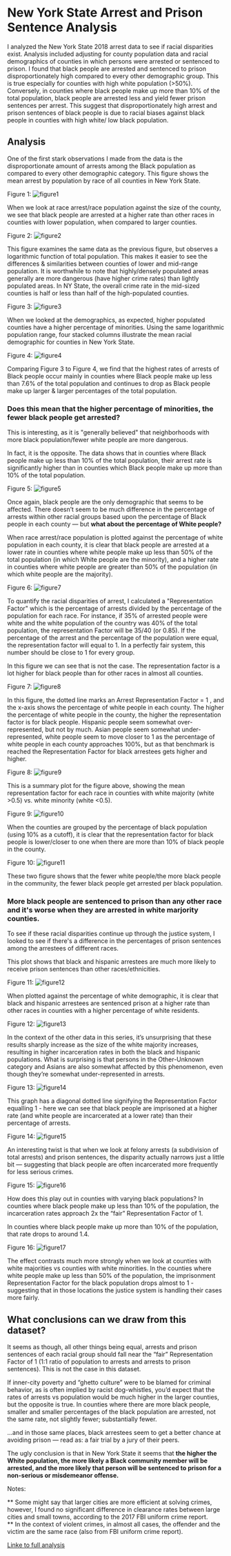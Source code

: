# New York State Arrest and Prison Sentence Analysis
I analyzed the New York State 2018 arrest data to see if racial disparities exist. Analysis included adjusting for county population data and racial demographics of counties in which persons were arrested or sentenced to prison. I found that black people are arrested and sentenced to prison disproportionately high compared to every other demographic group. This is true especially for counties with high white population (>50%). Conversely, in counties where black people make up more than 10% of the total population, black people are arrested less and yield fewer prison sentences per arrest. This suggest that disproportionately high arrest and prison sentences of black people is due to racial biases against black people in counties with high white/ low black population.


## Analysis

One of the first stark observations I made from the data is the disproportionate amount of arrests among the Black population as compared to every other demographic category. This figure shows the mean arrest by population by race of all counties in New York State.

Figure 1:
![figure1](/images/Figure1.png)



When we look at race arrest/race population against the size of the county, we see that black people are arrested at a higher rate than other races in counties with lower population, when compared to larger counties.

Figure 2:
![figure2](/images/Figure2.png)


This figure examines the same data as the previous figure, but observes a logarithmic function of total population. This makes it easier to see the differences & similarities between counties of lower and mid-range population. It is worthwhile to note that highly/densely populated areas generally are more dangerous (have higher crime rates) than lightly populated areas. In NY State, the overall crime rate in the mid-sized counties is half or less than half of the high-populated counties.


Figure 3:
![figure3](/images/Figure3.png)



When we looked at the demographics, as expected, higher populated counties have a higher percentage of minorities. Using the same logarithmic population range, four stacked columns illustrate the mean racial demographic for counties in New York State. 

Figure 4:
![figure4](/images/Figure4.png)

Comparing Figure 3 to Figure 4, we find that the highest rates of arrests of Black people occur mainly in counties where Black people make up less than 7.6% of the total population and continues to drop as Black people make up larger & larger percentages of the total population.

### Does this mean that the higher percentage of minorities, the fewer black people get arrested?
This is interesting, as it is "generally believed" that neighborhoods with more black population/fewer white people are more dangerous. 


In fact, it is the opposite. The data shows that in counties where Black people make up less than 10% of the total population, their arrest rate is significantly higher than in counties which Black people make up more than 10% of the total population. 

Figure 5:
![figure5](/images/Figure5.png)



Once again, black people are the only demographic that seems to be affected. There doesn’t seem to be much difference in the percentage of arrests within other racial groups based upon the percentage of Black people in each county — but **what about the percentage of White people?**



When race arrest/race population is plotted against the percentage of white population in each county, it is clear that black people are arrested at a lower rate in counties where white people make up less than 50% of the total population (in which White people are the minority), and a higher rate in counties where white people are greater than 50% of the population (in which white people are the majority).


Figure 6:
![figure7](/images/Figure7.png)



To quantify the racial disparities of arrest, I calculated a "Representation Factor" which is the percentage of arrests divided by the percentage of the population for each race. For instance, if 35% of arrested people were white and the white population of the country was 40% of the total population, the representation Factor will be 35/40 (or 0.85). If the percentage of the arrest and the percentage of the population were equal, the representation factor will equal to 1.  In a perfectly fair system, this number should be close to 1 for every group.



In this figure we can see that is not the case. The representation factor is a lot higher for black people than for other races in almost all counties.

Figure 7:
![figure8](/images/Figure8.png)


In this figure, the dotted line marks an Arrest Representation Factor = 1 , and the x-axis shows the percentage of white people in each county. The higher the percentage of white people in the county, the higher the representation factor is for black people. Hispanic people seem somewhat over-represented, but not by much. Asian people seem somewhat under-represented, white people seem to move closer to 1 as the percentage of white people in each county approaches 100%, but as that benchmark is reached the Representation Factor for black arrestees gets higher and higher.


Figure 8:
![figure9](/images/Figure9.png)

This is a summary plot for the figure above, showing the mean representation factor for each race in counties with white majority (white >0.5) vs. white minority (white <0.5).

Figure 9:
![figure10](/images/Figure10.png)

 
When the counties are grouped by the percentage of black population (using 10% as a cutoff), it is clear that the representation factor for black people is lower/closer to one when there are more than 10% of black people in the county. 


Figure 10:
![figure11](/images/Figure11.png)

These two figure shows that the fewer white people/the more black people in the community, the fewer black people get arrested per black population.

### More black people are sentenced to prison than any other race and it's worse when they are arrested in white marjority counties.

To see if these racial disparities continue up through the justice system, I looked to see if there's a difference in the percentages of prison sentences among the arrestees of different races. 


This plot shows that black and hispanic arrestees are much more likely to receive prison sentences than other races/ethnicities.

Figure 11:
![figure12](/images/Figure12.png)




When plotted against the percentage of white demographic, it is clear that black and hispanic arrestees are sentenced prison at a higher rate than other races in counties with a higher percentage of white residents.


Figure 12:
![figure13](/images/Figure13.png)



In the context of the other data in this series, it’s unsurprising that these results sharply increase as the size of the white majority increases, resulting in higher incarceration rates in both the black and hispanic populations. What is surprising is that persons in the Other-Unknown category and Asians are also somewhat affected by this phenomenon, even though they’re somewhat under-represented in arrests.


Figure 13:
![figure14](/images/Figure14.png)



This graph has a diagonal dotted line signifying the Representation Factor equalling 1 - here we can see that black people are imprisoned at a higher rate (and white people are incarcerated at a lower rate) than their percentage of arrests.

Figure 14:
![figure15](/images/Figure15.png)



An interesting twist is that when we look at felony arrests (a subdivision of total arrests) and prison sentences, the disparity actually narrows just a little bit — suggesting that black people are often incarcerated more frequently for less serious crimes.


Figure 15:
![figure16](/images/Figure16.png)



How does this play out in counties with varying black populations? In counties where black people make up less than 10% of the population, the incarceration rates approach 2x the “fair” Representation Factor of 1.

In counties where black people make up more than 10% of the population, that rate drops to around 1.4.

Figure 16:
![figure17](/images/Figure17.png)



The effect contrasts much more strongly when we look at counties with white majorities vs counties with white minorities. In the counties where white people make up less than 50% of the population, the imprisonment Representation Factor for the black population drops almost to 1 - suggesting that in those locations the justice system is handling their cases more fairly. 






## What conclusions can we draw from this dataset?



It seems as though, all other things being equal, arrests and prison sentences of each racial group should fall near the “fair” Representation Factor of 1 (1:1 ratio of population to arrests and arrests to prison sentences). This is not the case in this dataset.



If inner-city poverty and “ghetto culture” were to be blamed for criminal behavior, as is often implied by racist dog-whistles, you’d expect that the rates of arrests vs population would be much higher in the larger counties, but the opposite is true. In counties where there are more black people, smaller and smaller percentages of the black population are arrested, not the same rate, not slightly fewer; substantially fewer.

…and in those same places, black arrestees seem to get a better chance at avoiding prison — read as: a fair trial by a jury of their peers.



The ugly conclusion is that in New York State it seems that **the higher the White population, the more likely a Black community member will be arrested, and the more likely that person will be sentenced to prison for a non-serious or misdemeanor offense.**



Notes: 

** Some might say that larger cities are more efficient at solving crimes, however, I found no significant difference in clearance rates between large cities and small towns, according to the 2017 FBI uniform crime report.  <br>
** In the context of violent crimes, in almost all cases, the offender and the victim are the same race (also from FBI uniform crime report). 

[Linke to full analysis](https://github.com/maayaikeda/newyork_crime/blob/master/New_york_race_and_arrest.ipynb)




